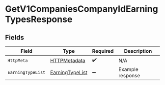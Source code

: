 # GetV1CompaniesCompanyIdEarningTypesResponse


## Fields

| Field                                                         | Type                                                          | Required                                                      | Description                                                   |
| ------------------------------------------------------------- | ------------------------------------------------------------- | ------------------------------------------------------------- | ------------------------------------------------------------- |
| `HttpMeta`                                                    | [HTTPMetadata](../../Models/Components/HTTPMetadata.md)       | :heavy_check_mark:                                            | N/A                                                           |
| `EarningTypeList`                                             | [EarningTypeList](../../Models/Components/EarningTypeList.md) | :heavy_minus_sign:                                            | Example response                                              |